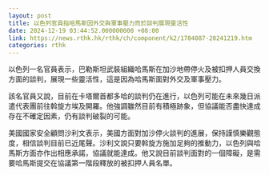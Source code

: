 ```yaml
---
layout: post
title: 以色列官員指哈馬斯因外交與軍事壓力而於談判展現靈活性
date: 2024-12-19 03:44:52.000000000 +08:00
link: https://news.rthk.hk/rthk/ch/component/k2/1784087-20241219.htm
categories: rthk
---
```


以色列一名官員表示，巴勒斯坦武裝組織哈馬斯在加沙地帶停火及被扣押人員交換方面的談判，展現一些靈活性，這是因為哈馬斯面對外交及軍事壓力。

該名官員又說，目前在卡塔爾首都多哈的談判仍在進行，以色列可能在未來幾日派遣代表團前往斡旋方埃及開羅。他強調雖然目前有積極跡象，但協議能否盡快達成存在不確定因素，仍有談判破裂的可能。

美國國家安全顧問沙利文表示，美國方面對加沙停火談判的進展，保持謹慎樂觀態度，相信談判目前已近尾聲。沙利文說只要斡旋方施加足夠的推動力，以色列與哈馬斯方面亦作出相應承諾，協議就能達成。他又說目前談判面對的一個障礙，是需要哈馬斯提交在協議第一階段釋放的被扣押人員名單。
